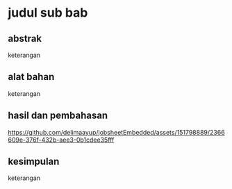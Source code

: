 # judul sub bab

## abstrak

keterangan

## alat bahan

keterangan

## hasil dan pembahasan


https://github.com/delimaayup/jobsheetEmbedded/assets/151798889/2366609e-376f-432b-aee3-0b1cdee35fff




## kesimpulan

keterangan
